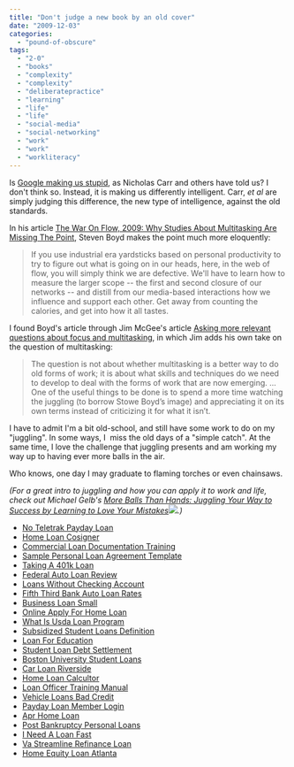 ```yaml
---
title: "Don't judge a new book by an old cover"
date: "2009-12-03"
categories: 
  - "pound-of-obscure"
tags: 
  - "2-0"
  - "books"
  - "complexity"
  - "complexity"
  - "deliberatepractice"
  - "learning"
  - "life"
  - "life"
  - "social-media"
  - "social-networking"
  - "work"
  - "work"
  - "workliteracy"
---
```


Is [Google making us stupid](http://www.theatlantic.com/doc/200807/google), as Nicholas Carr and others have told us? I don't think so. Instead, it is making us differently intelligent. Carr, _et al_ are simply judging this difference, the new type of intelligence, against the old standards.

In his article [The War On Flow, 2009: Why Studies About Multitasking Are Missing The Point](http://www.stoweboyd.com/message/2009/08/the-war-on-flow-2009.html), Steven Boyd makes the point much more eloquently:

> If you use industrial era yardsticks based on personal productivity to try to figure out what is going on in our heads, here, in the web of flow, you will simply think we are defective. We'll have to learn how to measure the larger scope -- the first and second closure of our networks -- and distill from our media-based interactions how we influence and support each other. Get away from counting the calories, and get into how it all tastes.

I found Boyd's article through Jim McGee's article [Asking more relevant questions about focus and multitasking](http://www.mcgeesmusings.net/2009/10/19/asking-more-relevant-questions-about-focus-and-multitasking/ "Permalink to Asking more relevant questions about focus and multitasking"), in which Jim adds his own take on the question of multitasking:

> The question is not about whether multitasking is a better way to do old forms of work; it is about what skills and techniques do we need to develop to deal with the forms of work that are now emerging. ... One of the useful things to be done is to spend a more time watching the juggling (to borrow Stowe Boyd’s image) and appreciating it on its own terms instead of criticizing it for what it isn’t.

I have to admit I'm a bit old-school, and still have some work to do on my "juggling". In some ways, I  miss the old days of a "simple catch". At the same time, I love the challenge that juggling presents and am working my way up to having ever more balls in the air. 

Who knows, one day I may graduate to flaming torches or even chainsaws.

_(For a_ _great intro to juggling and how you can apply it to work and life, check out_ _Michael Gelb's [More Balls Than Hands: Juggling Your Way to Success by Learning to Love Your Mistakes](http://www.amazon.com/gp/product/0735203377?ie=UTF8&tag=gbrettmiller-20&linkCode=as2&camp=1789&creative=9325&creativeASIN=0735203377)![](http://www.assoc-amazon.com/e/ir?t=gbrettmiller-20&l=as2&o=1&a=0735203377).)_

- [No Teletrak Payday Loan](http://www.franklinny.org/?No-Teletrak-Payday-Loan)
- [Home Loan Cosigner](http://www.amarysia.gr/?Home-Loan-Cosigner)
- [Commercial Loan Documentation Training](http://www.mariebo.org/?Commercial-Loan-Documentation-Training)
- [Sample Personal Loan Agreement Template](http://www.franklinny.org/?Sample-Personal-Loan-Agreement-Template)
- [Taking A 401k Loan](http://www.mariebo.org/?Taking-A-401k-Loan)
- [Federal Auto Loan Review](http://www.amarysia.gr/?Federal-Auto-Loan-Review)
- [Loans Without Checking Account](http://gbbkolejka.pl/?Loans-Without-Checking-Account)
- [Fifth Third Bank Auto Loan Rates](http://www.franklinny.org/?Fifth-Third-Bank-Auto-Loan-Rates)
- [Business Loan Small](http://www.mariebo.org/?Business-Loan-Small)
- [Online Apply For Home Loan](http://www.consejocafe.org/?Online-Apply-For-Home-Loan)
- [What Is Usda Loan Program](http://www.mariebo.org/?What-Is-Usda-Loan-Program)
- [Subsidized Student Loans Definition](http://www.consejocafe.org/?Subsidized-Student-Loans-Definition)
- [Loan For Education](http://www.franklinny.org/?Loan-For-Education)
- [Student Loan Debt Settlement](http://www.amarysia.gr/?Student-Loan-Debt-Settlement)
- [Boston University Student Loans](http://gbbkolejka.pl/?Boston-University-Student-Loans)
- [Car Loan Riverside](http://gbbkolejka.pl/?Car-Loan-Riverside)
- [Home Loan Calcultor](http://usasportgroup.com/?Home-Loan-Calcultor)
- [Loan Officer Training Manual](http://www.mariebo.org/?Loan-Officer-Training-Manual)
- [Vehicle Loans Bad Credit](http://usasportgroup.com/?Vehicle-Loans-Bad-Credit)
- [Payday Loan Member Login](http://usasportgroup.com/?Payday-Loan-Member-Login)
- [Apr Home Loan](http://gbbkolejka.pl/?Apr-Home-Loan)
- [Post Bankruptcy Personal Loans](http://www.consejocafe.org/?Post-Bankruptcy-Personal-Loans)
- [I Need A Loan Fast](http://www.mariebo.org/?I-Need-A-Loan-Fast)
- [Va Streamline Refinance Loan](http://www.franklinny.org/?Va-Streamline-Refinance-Loan)
- [Home Equity Loan Atlanta](http://www.franklinny.org/?Home-Equity-Loan-Atlanta)
